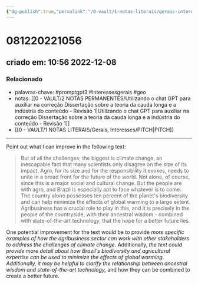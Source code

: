 ```yaml
---
{"dg-publish":true,"permalink":"/0-vault/1-notas-literais/gerais-interesses/improving-the-text-challenges-and-suggestions/","tags":["promptgpt3","interessesgerais","geo"],"dgHomeLink":true,"dgShowLocalGraph":true,"dgShowFileTree":true,"dgEnableSearch":true}
---
```


# 081220221056
## criado em: 10:56 2022-12-08

### Relacionado
- palavras-chave: 
  #promptgpt3 #interessesgerais #geo 
- notas: [[0 - VAULT/2 NOTAS PERMANENTES/Utilizando o chat GPT para auxiliar na correção Dissertação sobre a teoria da cauda longa e a indústria do conteúdo - Revisão 1\|Utilizando o chat GPT para auxiliar na correção Dissertação sobre a teoria da cauda longa e a indústria do conteúdo - Revisão 1]]
- [[0 - VAULT/1 NOTAS LITERAIS/Gerais, Interesses/PITCH\|PITCH]]

---
Point out what I can improve in the following text: 

>But of all the challenges, the biggest is climate change, an inescapable fact that many scientists only disagree on the size of its impact. Agro, for its size and for the responsibility it evokes, needs to unite in a broad front for the future of the world. Not alone, of course, since this is a major social and cultural change. But the people are with agro, and Brazil is especially apt to face whatever is to come. The country alone possesses ten percent of the planet's biodiversity and can help minimize the effects of global warming to a large extent. Agribusiness has a crucial role to play in this, and it is precisely in the people of the countryside, with their ancestral wisdom - combined with state-of-the-art technology, that the hope for a better future lies.

One potential improvement for the text would be to provide *more specific examples of how the agribusiness sector can work with other stakeholders to address the challenges of climate change*. Additionally, *the text could provide more detail about how Brazil's biodiversity and agricultural expertise can be used to minimize the effects of global warming*. *Additionally, it may be helpful to clarify the relationship between ancestral wisdom and state-of-the-art technology,* and how they can be combined to create a better future.

